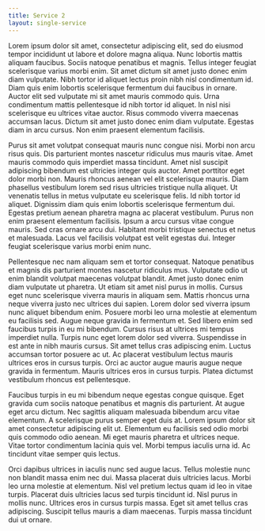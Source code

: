 ```yaml
---
title: Service 2
layout: single-service
---
```

Lorem ipsum dolor sit amet, consectetur adipiscing elit, sed do eiusmod tempor incididunt ut labore et dolore magna aliqua. Nunc lobortis mattis aliquam faucibus. Sociis natoque penatibus et magnis. Tellus integer feugiat scelerisque varius morbi enim. Sit amet dictum sit amet justo donec enim diam vulputate. Nibh tortor id aliquet lectus proin nibh nisl condimentum id. Diam quis enim lobortis scelerisque fermentum dui faucibus in ornare. Auctor elit sed vulputate mi sit amet mauris commodo quis. Urna condimentum mattis pellentesque id nibh tortor id aliquet. In nisl nisi scelerisque eu ultrices vitae auctor. Risus commodo viverra maecenas accumsan lacus. Dictum sit amet justo donec enim diam vulputate. Egestas diam in arcu cursus. Non enim praesent elementum facilisis.

Purus sit amet volutpat consequat mauris nunc congue nisi. Morbi non arcu risus quis. Dis parturient montes nascetur ridiculus mus mauris vitae. Amet mauris commodo quis imperdiet massa tincidunt. Amet nisl suscipit adipiscing bibendum est ultricies integer quis auctor. Amet porttitor eget dolor morbi non. Mauris rhoncus aenean vel elit scelerisque mauris. Diam phasellus vestibulum lorem sed risus ultricies tristique nulla aliquet. Ut venenatis tellus in metus vulputate eu scelerisque felis. Id nibh tortor id aliquet. Dignissim diam quis enim lobortis scelerisque fermentum dui. Egestas pretium aenean pharetra magna ac placerat vestibulum. Purus non enim praesent elementum facilisis. Ipsum a arcu cursus vitae congue mauris. Sed cras ornare arcu dui. Habitant morbi tristique senectus et netus et malesuada. Lacus vel facilisis volutpat est velit egestas dui. Integer feugiat scelerisque varius morbi enim nunc.

Pellentesque nec nam aliquam sem et tortor consequat. Natoque penatibus et magnis dis parturient montes nascetur ridiculus mus. Vulputate odio ut enim blandit volutpat maecenas volutpat blandit. Amet justo donec enim diam vulputate ut pharetra. Ut etiam sit amet nisl purus in mollis. Cursus eget nunc scelerisque viverra mauris in aliquam sem. Mattis rhoncus urna neque viverra justo nec ultrices dui sapien. Lorem dolor sed viverra ipsum nunc aliquet bibendum enim. Posuere morbi leo urna molestie at elementum eu facilisis sed. Augue neque gravida in fermentum et. Sed libero enim sed faucibus turpis in eu mi bibendum. Cursus risus at ultrices mi tempus imperdiet nulla. Turpis nunc eget lorem dolor sed viverra. Suspendisse in est ante in nibh mauris cursus. Sit amet tellus cras adipiscing enim. Luctus accumsan tortor posuere ac ut. Ac placerat vestibulum lectus mauris ultrices eros in cursus turpis. Orci ac auctor augue mauris augue neque gravida in fermentum. Mauris ultrices eros in cursus turpis. Platea dictumst vestibulum rhoncus est pellentesque.

Faucibus turpis in eu mi bibendum neque egestas congue quisque. Eget gravida cum sociis natoque penatibus et magnis dis parturient. At augue eget arcu dictum. Nec sagittis aliquam malesuada bibendum arcu vitae elementum. A scelerisque purus semper eget duis at. Lorem ipsum dolor sit amet consectetur adipiscing elit ut. Elementum eu facilisis sed odio morbi quis commodo odio aenean. Mi eget mauris pharetra et ultrices neque. Vitae tortor condimentum lacinia quis vel. Morbi tempus iaculis urna id. Ac tincidunt vitae semper quis lectus.

Orci dapibus ultrices in iaculis nunc sed augue lacus. Tellus molestie nunc non blandit massa enim nec dui. Massa placerat duis ultricies lacus. Morbi leo urna molestie at elementum. Nisl vel pretium lectus quam id leo in vitae turpis. Placerat duis ultricies lacus sed turpis tincidunt id. Nisl purus in mollis nunc. Ultrices eros in cursus turpis massa. Eget sit amet tellus cras adipiscing. Suscipit tellus mauris a diam maecenas. Turpis massa tincidunt dui ut ornare.